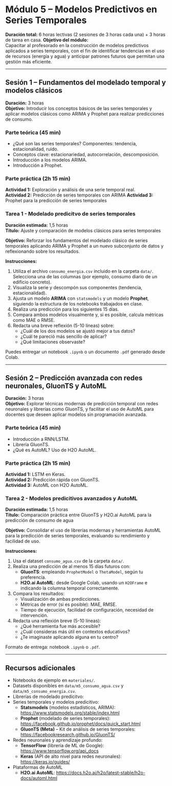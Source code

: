 # Módulo 5 – Modelos Predictivos en Series Temporales

**Duración total:** 6 horas lectivas (2 sesiones de 3 horas cada una) + 3 horas de tarea en casa.
**Objetivo del módulo:**  
Capacitar al profesorado en la construcción de modelos predictivos aplicados a series temporales, con el fin de identificar tendencias en el uso de recursos (energía y agua) y anticipar patrones futuros que permitan una gestión más eficiente.

---

## Sesión 1 – Fundamentos del modelado temporal y modelos clásicos

**Duración:** 3 horas  
**Objetivo:** Introducir los conceptos básicos de las series temporales y aplicar modelos clásicos como ARIMA y Prophet para realizar predicciones de consumo.

### Parte teórica (45 min)

- ¿Qué son las series temporales? Componentes: tendencia, estacionalidad, ruido.
- Conceptos clave: estacionariedad, autocorrelación, descomposición.
- Introducción a los modelos ARIMA.
- Introducción a Prophet.

### Parte práctica (2h 15 min)

**Actividad 1:** Exploración y análisis de una serie temporal real.  
**Actividad 2:** Predicción de series temporales con ARIMA
**Actividad 3:** Prophet para la predicción de series temporales

### Tarea 1 - Modelado predicitvo de series temporales
**Duración estimada:** 1,5 horas  
**Título:** Ajuste y comparación de modelos clásicos para series temporales

**Objetivo:** Reforzar los fundamentos del modelado clásico de series temporales aplicando ARIMA y Prophet a un nuevo subconjunto de datos y reflexionando sobre los resultados.

**Instrucciones:**

1. Utiliza el archivo `consumo_energia.csv` incluido en la carpeta `data/`. Selecciona una de las columnas (por ejemplo, consumo diario de un edificio concreto).
2. Visualiza la serie y descompón sus componentes (tendencia, estacionalidad).
3. Ajusta un modelo **ARIMA** con `statsmodels` y un modelo **Prophet**, siguiendo la estructura de los notebooks trabajados en clase.
4. Realiza una predicción para los siguientes 15 días.
5. Compara ambos modelos visualmente y, si es posible, calcula métricas como MAE o RMSE.
6. Redacta una breve reflexión (5-10 líneas) sobre:
   - ¿Cuál de los dos modelos se ajustó mejor a tus datos?
   - ¿Cuál te pareció más sencillo de aplicar?
   - ¿Qué limitaciones observaste?

Puedes entregar un notebook `.ipynb` o un documento `.pdf` generado desde Colab.

---

## Sesión 2 – Predicción avanzada con redes neuronales, GluonTS y AutoML

**Duración:** 3 horas  
**Objetivo:** Explorar técnicas modernas de predicción temporal con redes neuronales y librerías como GluonTS, y facilitar el uso de AutoML para docentes que deseen aplicar modelos sin programación avanzada.

### Parte teórica (45 min)

- Introducción a RNN/LSTM.
- Librería GluonTS.
- ¿Qué es AutoML? Uso de H2O AutoML.

### Parte práctica (2h 15 min)

**Actividad 1:** LSTM en Keras.  
**Actividad 2:** Predicción rápida con GluonTS.  
**Actividad 3:** AutoML con H2O AutoML.

### Tarea 2 - Modelos predicitivos avanzados y AutoML
**Duración estimada:** 1,5 horas  
**Título:** Comparación práctica entre GluonTS y H2O.ai AutoML para la predicción de consumo de agua

**Objetivo:** Consolidar el uso de librerías modernas y herramientas AutoML para la predicción de series temporales, evaluando su rendimiento y facilidad de uso.

**Instrucciones:**

1. Usa el dataset `consumo_agua.csv` de la carpeta `data/`.  
2. Realiza una predicción de al menos 15 días futuros con:
   - **GluonTS**: empleando `ProphetModel` o `ThetaModel`, según tu preferencia.
   - **H2O.ai AutoML**: desde Google Colab, usando un `H2OFrame` e indicando la columna temporal correctamente.
3. Compara los resultados:
   - Visualización de ambas predicciones.
   - Métricas de error (si es posible): MAE, RMSE.
   - Tiempo de ejecución, facilidad de configuración, necesidad de intervención.
4. Redacta una reflexión breve (5-10 líneas):
   - ¿Qué herramienta fue más accesible?
   - ¿Cuál consideras más útil en contextos educativos?
   - ¿Te imaginaste aplicando alguna en tu centro?

Formato de entrega: notebook `.ipynb` o `.pdf`.

---

## Recursos adicionales

- Notebooks de ejemplo en `materiales/`.
- Datasets disponibles en `data/m5_consumo_agua.csv` y `data/m5_consumo_energia.csv`.
- Librerías de modelado predicitvo:
- Series temporales y modelos predicitivo:
  - **Statsmodels** (modelos estadísticos, ARIMA): https://www.statsmodels.org/stable/index.html
  - **Prophet** (modelado de series temporales): https://facebook.github.io/prophet/docs/quick_start.html
  - **GluonTS (Meta)** – Kit de análisis de series temporales: https://facebookresearch.github.io/GluonTS/
- Redes neuronales y aprendizaje profundo:
  - **TensorFlow** (librería de ML de Google): https://www.tensorflow.org/api_docs
  - **Keras** (API de alto nivel para redes neuronales): https://keras.io/guides/
- Plataformas de AutoML
  - **H2O.ai AutoML**: https://docs.h2o.ai/h2o/latest-stable/h2o-docs/automl.html

